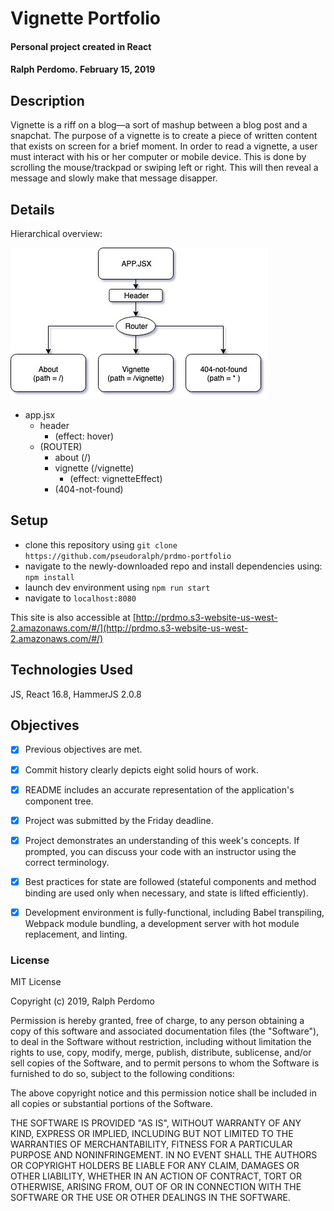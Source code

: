 # Vignette Portfolio

#### Personal project created in React

#### Ralph Perdomo. February 15, 2019

## Description

Vignette is a riff on a blog—a sort of mashup between a blog post and a snapchat. The purpose of a vignette is to create a piece of written content that exists on screen for a brief moment. In order to read a vignette, a user must interact with his or her computer or mobile device. This is done by scrolling the mouse/trackpad or swiping left or right. This will then reveal a message and slowly make that message disapper.

## Details

Hierarchical overview:

![Project hierarchy](https://github.com/pseudoralph/prdmo-portfolio/blob/master/src/components/assets/component-tree.jpg)

- app.jsx
  - header
    - (effect: hover)
  - (ROUTER)
    - about (/)
    - vignette (/vignette)
      - (effect: vignetteEffect)
    - (404-not-found)

## Setup

- clone this repository using `git clone https://github.com/pseudoralph/prdmo-portfolio`
- navigate to the newly-downloaded repo and install dependencies using: `npm install`
- launch dev environment using `npm run start`
- navigate to `localhost:8080`

This site is also accessible at [http://prdmo.s3-website-us-west-2.amazonaws.com/#/](http://prdmo.s3-website-us-west-2.amazonaws.com/#/)

## Technologies Used

JS, React 16.8, HammerJS 2.0.8

## Objectives

- [x] Previous objectives are met.

- [x] Commit history clearly depicts eight solid hours of work.

- [x] README includes an accurate representation of the application's component tree.

- [x] Project was submitted by the Friday deadline.

- [x] Project demonstrates an understanding of this week's concepts. If prompted, you can discuss your code with an instructor using the correct terminology.

- [x] Best practices for state are followed (stateful components and method binding are used only when necessary, and state is lifted efficiently).

- [x] Development environment is fully-functional, including Babel transpiling, Webpack module bundling, a development server with hot module replacement, and linting.

### License

MIT License

Copyright (c) 2019, Ralph Perdomo

Permission is hereby granted, free of charge, to any person obtaining a copy
of this software and associated documentation files (the "Software"), to deal
in the Software without restriction, including without limitation the rights
to use, copy, modify, merge, publish, distribute, sublicense, and/or sell
copies of the Software, and to permit persons to whom the Software is
furnished to do so, subject to the following conditions:

The above copyright notice and this permission notice shall be included in all
copies or substantial portions of the Software.

THE SOFTWARE IS PROVIDED "AS IS", WITHOUT WARRANTY OF ANY KIND, EXPRESS OR
IMPLIED, INCLUDING BUT NOT LIMITED TO THE WARRANTIES OF MERCHANTABILITY,
FITNESS FOR A PARTICULAR PURPOSE AND NONINFRINGEMENT. IN NO EVENT SHALL THE
AUTHORS OR COPYRIGHT HOLDERS BE LIABLE FOR ANY CLAIM, DAMAGES OR OTHER
LIABILITY, WHETHER IN AN ACTION OF CONTRACT, TORT OR OTHERWISE, ARISING FROM,
OUT OF OR IN CONNECTION WITH THE SOFTWARE OR THE USE OR OTHER DEALINGS IN THE
SOFTWARE.
